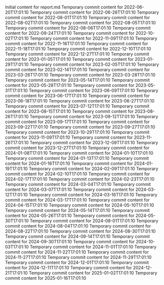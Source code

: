 Initial content for report.md
Temporary commit content for 2022-06-20T17:01:10
Temporary commit content for 2022-06-26T17:01:10
Temporary commit content for 2022-08-01T17:01:10
Temporary commit content for 2022-08-02T17:01:10
Temporary commit content for 2022-08-05T17:01:10
Temporary commit content for 2022-08-06T17:01:10
Temporary commit content for 2022-09-24T17:01:10
Temporary commit content for 2022-10-02T17:01:10
Temporary commit content for 2022-11-09T17:01:10
Temporary commit content for 2022-11-16T17:01:10
Temporary commit content for 2022-11-18T17:01:10
Temporary commit content for 2022-12-10T17:01:10
Temporary commit content for 2022-12-27T17:01:10
Temporary commit content for 2023-01-05T17:01:10
Temporary commit content for 2023-01-29T17:01:10
Temporary commit content for 2023-02-05T17:01:10
Temporary commit content for 2023-02-14T17:01:10
Temporary commit content for 2023-03-26T17:01:10
Temporary commit content for 2023-03-28T17:01:10
Temporary commit content for 2023-05-14T17:01:10
Temporary commit content for 2023-05-28T17:01:10
Temporary commit content for 2023-05-31T17:01:10
Temporary commit content for 2023-06-09T17:01:10
Temporary commit content for 2023-06-17T17:01:10
Temporary commit content for 2023-06-18T17:01:10
Temporary commit content for 2023-06-27T17:01:10
Temporary commit content for 2023-07-12T17:01:10
Temporary commit content for 2023-08-15T17:01:10
Temporary commit content for 2023-08-26T17:01:10
Temporary commit content for 2023-09-12T17:01:10
Temporary commit content for 2023-09-17T17:01:10
Temporary commit content for 2023-09-22T17:01:10
Temporary commit content for 2023-09-27T17:01:10
Temporary commit content for 2023-10-29T17:01:10
Temporary commit content for 2023-11-09T17:01:10
Temporary commit content for 2023-11-26T17:01:10
Temporary commit content for 2023-12-09T17:01:10
Temporary commit content for 2023-12-27T17:01:10
Temporary commit content for 2024-01-08T17:01:10
Temporary commit content for 2024-01-10T17:01:10
Temporary commit content for 2024-01-13T17:01:10
Temporary commit content for 2024-01-16T17:01:10
Temporary commit content for 2024-01-19T17:01:10
Temporary commit content for 2024-02-09T17:01:10
Temporary commit content for 2024-02-10T17:01:10
Temporary commit content for 2024-02-17T17:01:10
Temporary commit content for 2024-02-23T17:01:10
Temporary commit content for 2024-03-04T17:01:10
Temporary commit content for 2024-03-07T17:01:10
Temporary commit content for 2024-03-12T17:01:10
Temporary commit content for 2024-03-16T17:01:10
Temporary commit content for 2024-03-17T17:01:10
Temporary commit content for 2024-04-15T17:01:10
Temporary commit content for 2024-05-10T17:01:10
Temporary commit content for 2024-05-14T17:01:10
Temporary commit content for 2024-05-26T17:01:10
Temporary commit content for 2024-05-30T17:01:10
Temporary commit content for 2024-08-01T17:01:10
Temporary commit content for 2024-08-04T17:01:10
Temporary commit content for 2024-08-22T17:01:10
Temporary commit content for 2024-08-30T17:01:10
Temporary commit content for 2024-09-14T17:01:10
Temporary commit content for 2024-09-30T17:01:10
Temporary commit content for 2024-10-03T17:01:10
Temporary commit content for 2024-11-01T17:01:10
Temporary commit content for 2024-11-22T17:01:10
Temporary commit content for 2024-11-27T17:01:10
Temporary commit content for 2024-11-29T17:01:10
Temporary commit content for 2024-12-01T17:01:10
Temporary commit content for 2024-12-11T17:01:10
Temporary commit content for 2024-12-21T17:01:10
Temporary commit content for 2025-01-02T17:01:10
Temporary commit content for 2025-01-16T17:01:10
